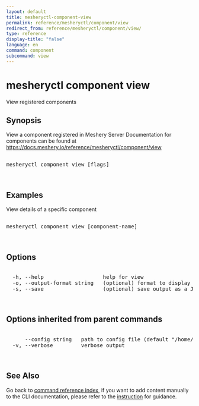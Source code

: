 ```yaml
---
layout: default
title: mesheryctl-component-view
permalink: reference/mesheryctl/component/view
redirect_from: reference/mesheryctl/component/view/
type: reference
display-title: "false"
language: en
command: component
subcommand: view
---
```


# mesheryctl component view

View registered components

## Synopsis

View a component registered in Meshery Server
Documentation for components can be found at https://docs.meshery.io/reference/mesheryctl/component/view
<pre class='codeblock-pre'>
<div class='codeblock'>
mesheryctl component view [flags]

</div>
</pre> 

## Examples

View details of a specific component
<pre class='codeblock-pre'>
<div class='codeblock'>
mesheryctl component view [component-name]

</div>
</pre> 

## Options

<pre class='codeblock-pre'>
<div class='codeblock'>
  -h, --help                   help for view
  -o, --output-format string   (optional) format to display in [json|yaml] (default "yaml")
  -s, --save                   (optional) save output as a JSON/YAML file

</div>
</pre>

## Options inherited from parent commands

<pre class='codeblock-pre'>
<div class='codeblock'>
      --config string   path to config file (default "/home/runner/.meshery/config.yaml")
  -v, --verbose         verbose output

</div>
</pre>

## See Also

Go back to [command reference index](/reference/mesheryctl/), if you want to add content manually to the CLI documentation, please refer to the [instruction](/project/contributing/contributing-cli#preserving-manually-added-documentation) for guidance.
